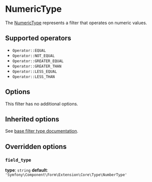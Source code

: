 # NumericType

The [NumericType](https://github.com/Kreyu/data-table-bundle/blob/main/src/Filter/Type/NumericType.php) represents a filter that operates on numeric values.

## Supported operators

- `Operator::EQUAL`
- `Operator::NOT_EQUAL`
- `Operator::GREATER_EQUAL`
- `Operator::GREATER_THAN`
- `Operator::LESS_EQUAL`
- `Operator::LESS_THAN`

## Options

This filter has no additional options.

## Inherited options

See [base filter type documentation](https://github.com/Kreyu/data-table-bundle/blob/main/docs/filter/types/filter.md).

## Overridden options

### `field_type`

**type**: `string` **default**: `'Symfony\Component\Form\Extension\Core\Type\NumberType'`
